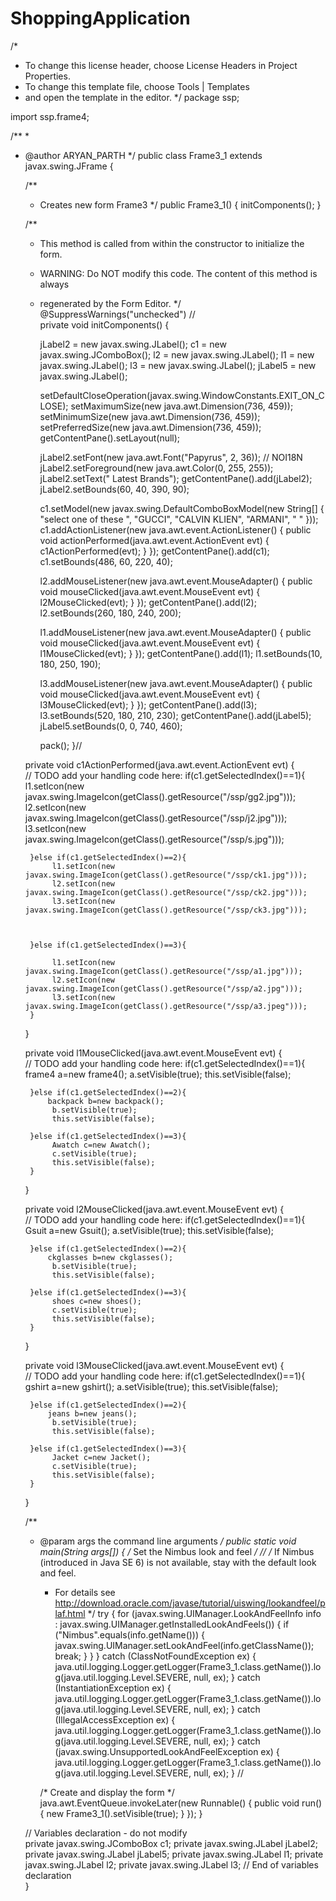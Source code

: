 # ShoppingApplication
/*
 * To change this license header, choose License Headers in Project Properties.
 * To change this template file, choose Tools | Templates
 * and open the template in the editor.
 */
package ssp;

import ssp.frame4;

/**
 *
 * @author ARYAN_PARTH
 */
public class Frame3_1 extends javax.swing.JFrame {

    /**
     * Creates new form Frame3
     */
    public Frame3_1() {
        initComponents();
    }

    /**
     * This method is called from within the constructor to initialize the form.
     * WARNING: Do NOT modify this code. The content of this method is always
     * regenerated by the Form Editor.
     */
    @SuppressWarnings("unchecked")
    // <editor-fold defaultstate="collapsed" desc="Generated Code">                          
    private void initComponents() {

        jLabel2 = new javax.swing.JLabel();
        c1 = new javax.swing.JComboBox();
        l2 = new javax.swing.JLabel();
        l1 = new javax.swing.JLabel();
        l3 = new javax.swing.JLabel();
        jLabel5 = new javax.swing.JLabel();

        setDefaultCloseOperation(javax.swing.WindowConstants.EXIT_ON_CLOSE);
        setMaximumSize(new java.awt.Dimension(736, 459));
        setMinimumSize(new java.awt.Dimension(736, 459));
        setPreferredSize(new java.awt.Dimension(736, 459));
        getContentPane().setLayout(null);

        jLabel2.setFont(new java.awt.Font("Papyrus", 2, 36)); // NOI18N
        jLabel2.setForeground(new java.awt.Color(0, 255, 255));
        jLabel2.setText("   Latest   Brands");
        getContentPane().add(jLabel2);
        jLabel2.setBounds(60, 40, 390, 90);

        c1.setModel(new javax.swing.DefaultComboBoxModel(new String[] { "select one of these ", "GUCCI", "CALVIN KLIEN", "ARMANI", " " }));
        c1.addActionListener(new java.awt.event.ActionListener() {
            public void actionPerformed(java.awt.event.ActionEvent evt) {
                c1ActionPerformed(evt);
            }
        });
        getContentPane().add(c1);
        c1.setBounds(486, 60, 220, 40);

        l2.addMouseListener(new java.awt.event.MouseAdapter() {
            public void mouseClicked(java.awt.event.MouseEvent evt) {
                l2MouseClicked(evt);
            }
        });
        getContentPane().add(l2);
        l2.setBounds(260, 180, 240, 200);

        l1.addMouseListener(new java.awt.event.MouseAdapter() {
            public void mouseClicked(java.awt.event.MouseEvent evt) {
                l1MouseClicked(evt);
            }
        });
        getContentPane().add(l1);
        l1.setBounds(10, 180, 250, 190);

        l3.addMouseListener(new java.awt.event.MouseAdapter() {
            public void mouseClicked(java.awt.event.MouseEvent evt) {
                l3MouseClicked(evt);
            }
        });
        getContentPane().add(l3);
        l3.setBounds(520, 180, 210, 230);
        getContentPane().add(jLabel5);
        jLabel5.setBounds(0, 0, 740, 460);

        pack();
    }// </editor-fold>                        

    private void c1ActionPerformed(java.awt.event.ActionEvent evt) {                                   
        // TODO add your handling code here:
        if(c1.getSelectedIndex()==1){
             l1.setIcon(new javax.swing.ImageIcon(getClass().getResource("/ssp/gg2.jpg"))); 
             l2.setIcon(new javax.swing.ImageIcon(getClass().getResource("/ssp/j2.jpg")));
             l3.setIcon(new javax.swing.ImageIcon(getClass().getResource("/ssp/s.jpg")));
            
             
           
        }else if(c1.getSelectedIndex()==2){
             l1.setIcon(new javax.swing.ImageIcon(getClass().getResource("/ssp/ck1.jpg"))); 
             l2.setIcon(new javax.swing.ImageIcon(getClass().getResource("/ssp/ck2.jpg")));
             l3.setIcon(new javax.swing.ImageIcon(getClass().getResource("/ssp/ck3.jpg")));
            
            
             
        }else if(c1.getSelectedIndex()==3){
            
             l1.setIcon(new javax.swing.ImageIcon(getClass().getResource("/ssp/a1.jpg"))); 
             l2.setIcon(new javax.swing.ImageIcon(getClass().getResource("/ssp/a2.jpg")));
             l3.setIcon(new javax.swing.ImageIcon(getClass().getResource("/ssp/a3.jpeg")));
        }
       
            
    }                                  

    private void l1MouseClicked(java.awt.event.MouseEvent evt) {                                
        // TODO add your handling code here:
        if(c1.getSelectedIndex()==1){
        frame4 a=new frame4();
             a.setVisible(true);
             this.setVisible(false);
             
        }else if(c1.getSelectedIndex()==2){
            backpack b=new backpack();
             b.setVisible(true);
             this.setVisible(false);
             
        }else if(c1.getSelectedIndex()==3){
             Awatch c=new Awatch();
             c.setVisible(true);
             this.setVisible(false);
        }
    }                               

    private void l2MouseClicked(java.awt.event.MouseEvent evt) {                                
        // TODO add your handling code here:
        if(c1.getSelectedIndex()==1){
        Gsuit a=new Gsuit();
             a.setVisible(true);
             this.setVisible(false);
             
        }else if(c1.getSelectedIndex()==2){
            ckglasses b=new ckglasses();
             b.setVisible(true);
             this.setVisible(false);
             
        }else if(c1.getSelectedIndex()==3){
             shoes c=new shoes();
             c.setVisible(true);
             this.setVisible(false);
        }
    }                               

    private void l3MouseClicked(java.awt.event.MouseEvent evt) {                                
        // TODO add your handling code here:
        if(c1.getSelectedIndex()==1){
         gshirt a=new gshirt();
             a.setVisible(true);
             this.setVisible(false);
             
        }else if(c1.getSelectedIndex()==2){
            jeans b=new jeans();
             b.setVisible(true);
             this.setVisible(false);
             
        }else if(c1.getSelectedIndex()==3){
             Jacket c=new Jacket();
             c.setVisible(true);
             this.setVisible(false);
        }
    }                               

    /**
     * @param args the command line arguments
     */
    public static void main(String args[]) {
        /* Set the Nimbus look and feel */
        //<editor-fold defaultstate="collapsed" desc=" Look and feel setting code (optional) ">
        /* If Nimbus (introduced in Java SE 6) is not available, stay with the default look and feel.
         * For details see http://download.oracle.com/javase/tutorial/uiswing/lookandfeel/plaf.html 
         */
        try {
            for (javax.swing.UIManager.LookAndFeelInfo info : javax.swing.UIManager.getInstalledLookAndFeels()) {
                if ("Nimbus".equals(info.getName())) {
                    javax.swing.UIManager.setLookAndFeel(info.getClassName());
                    break;
                }
            }
        } catch (ClassNotFoundException ex) {
            java.util.logging.Logger.getLogger(Frame3_1.class.getName()).log(java.util.logging.Level.SEVERE, null, ex);
        } catch (InstantiationException ex) {
            java.util.logging.Logger.getLogger(Frame3_1.class.getName()).log(java.util.logging.Level.SEVERE, null, ex);
        } catch (IllegalAccessException ex) {
            java.util.logging.Logger.getLogger(Frame3_1.class.getName()).log(java.util.logging.Level.SEVERE, null, ex);
        } catch (javax.swing.UnsupportedLookAndFeelException ex) {
            java.util.logging.Logger.getLogger(Frame3_1.class.getName()).log(java.util.logging.Level.SEVERE, null, ex);
        }
        //</editor-fold>

        /* Create and display the form */
        java.awt.EventQueue.invokeLater(new Runnable() {
            public void run() {
                new Frame3_1().setVisible(true);
            }
        });
    }

    // Variables declaration - do not modify                     
    private javax.swing.JComboBox c1;
    private javax.swing.JLabel jLabel2;
    private javax.swing.JLabel jLabel5;
    private javax.swing.JLabel l1;
    private javax.swing.JLabel l2;
    private javax.swing.JLabel l3;
    // End of variables declaration                   
}
